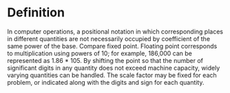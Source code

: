 # Definition

In computer operations, a positional notation in which corresponding
places in different quantities are not necessarily occupied by
coefficient of the same power of the base. Compare fixed point. Floating
point corresponds to multiplication using powers of 10; for example,
186,000 can be represented as 1.86 \* 105. By shifting the point so that
the number of significant digits in any quantity does not exceed machine
capacity, widely varying quantities can be handled. The scale factor may
be fixed for each problem, or indicated along with the digits and sign
for each quantity.
